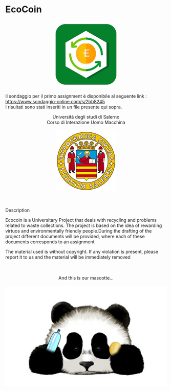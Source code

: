 # EcoCoin
<p align = "center">
  <img src="https://github.com/Giovannix97/EcoCoin/blob/master/Work%20Product/Images/logoReadMe.jpg" />
</p>

Il sondaggio per il primo assignment è disponibile al seguente link : https://www.sondaggio-online.com/s/2bb8245 <br>
I risultati sono stati inseriti in un file presente qui sopra.
<p align = "center">
  Università degli studi di Salerno<br>
  Corso di Interazione Uomo Macchina<br><br>
  <img src="https://github.com/Giovannix97/EcoCoin/blob/master/Work%20Product/Images/logo_unisa.jpg"/>
</p>

<br><br>
Description

Ecocoin is a Universitary Project that deals with recycling and problems related to waste collections. 
The project is based on the idea of rewarding virtuos and environmentally friendly people.During the drafting of the project different documents will be provided, where each of these documents corresponds to an assignment

The material used is without copyright. If any violation is present, please report it to us and the material will be immediately removed
<br><br><br>

<p align = "center">
And this is our mascotte...<br><br>
<img src="https://github.com/Giovannix97/EcoCoin/blob/master/Work%20Product/Images/mascotteReadMe.png"/>  
  
</p>
<br><br><br>
